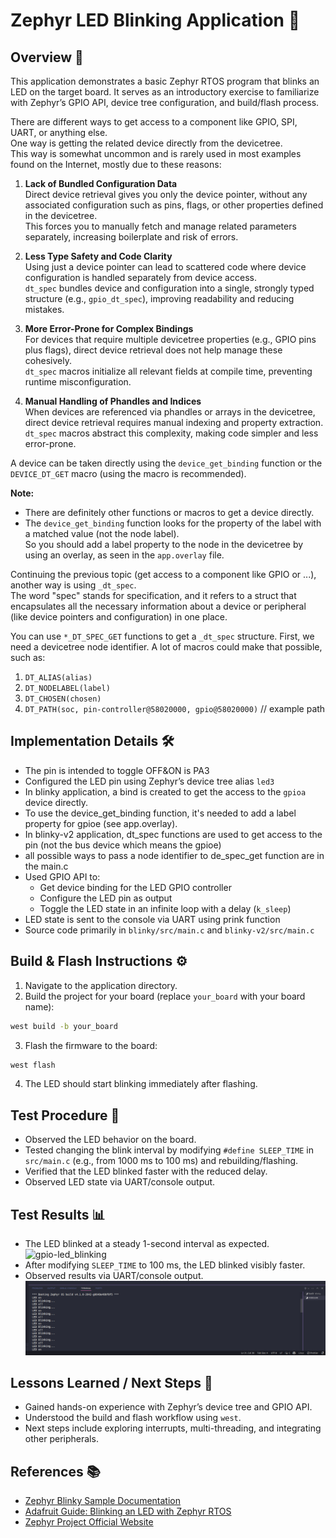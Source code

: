 # Zephyr LED Blinking Application 🚀

## Overview 📝
This application demonstrates a basic Zephyr RTOS program that blinks an LED on the target board. It serves as an introductory exercise to familiarize with Zephyr’s GPIO API, device tree configuration, and build/flash process. 

There are different ways to get access to a component like GPIO, SPI, UART, or anything else.  
One way is getting the related device directly from the devicetree.  
This way is somewhat uncommon and is rarely used in most examples found on the Internet, mostly due to these reasons:

1. **Lack of Bundled Configuration Data**  
  Direct device retrieval gives you only the device pointer, without any associated configuration such as pins, flags, or other properties defined in the devicetree.  
  This forces you to manually fetch and manage related parameters separately, increasing boilerplate and risk of errors.

2. **Less Type Safety and Code Clarity**  
  Using just a device pointer can lead to scattered code where device configuration is handled separately from device access.  
  `dt_spec` bundles device and configuration into a single, strongly typed structure (e.g., `gpio_dt_spec`), improving readability and reducing mistakes.

3. **More Error-Prone for Complex Bindings**  
  For devices that require multiple devicetree properties (e.g., GPIO pins plus flags), direct device retrieval does not help manage these cohesively.  
  `dt_spec` macros initialize all relevant fields at compile time, preventing runtime misconfiguration.

4. **Manual Handling of Phandles and Indices**  
  When devices are referenced via phandles or arrays in the devicetree, direct device retrieval requires manual indexing and property extraction.  
  `dt_spec` macros abstract this complexity, making code simpler and less error-prone.

A device can be taken directly using the `device_get_binding` function or the `DEVICE_DT_GET` macro (using the macro is recommended).  

**Note:**  
- There are definitely other functions or macros to get a device directly.  
- The `device_get_binding` function looks for the property of the label with a matched value (not the node label).  
  So you should add a label property to the node in the devicetree by using an overlay, as seen in the `app.overlay` file.

Continuing the previous topic (get access to a component like GPIO or ...), another way is using `_dt_spec`.  
The word "spec" stands for specification, and it refers to a struct that encapsulates all the necessary information about a device or peripheral (like device pointers and configuration) in one place.  

You can use `*_DT_SPEC_GET` functions to get a `_dt_spec` structure. First, we need a devicetree node identifier. A lot of macros could make that possible, such as:  
1. `DT_ALIAS(alias)`  
2. `DT_NODELABEL(label)`  
3. `DT_CHOSEN(chosen)`  
4. `DT_PATH(soc, pin-controller@58020000, gpio@58020000)` // example path



## Implementation Details 🛠️
- The pin is intended to toggle OFF&ON is PA3
- Configured the LED pin using Zephyr’s device tree alias `led3`
- In blinky application, a bind is created to get the access to the `gpioa` device directly.
- To use the device_get_binding function, it's needed to add a label property for gpioe (see app.overlay).
- In blinky-v2 application, dt_spec functions are used to get access to the pin (not the bus device which means the gpioe)
- all possible ways to pass a node identifier to de_spec_get function are in the main.c
- Used GPIO API to:
  - Get device binding for the LED GPIO controller
  - Configure the LED pin as output
  - Toggle the LED state in an infinite loop with a delay (`k_sleep`)
- LED state is sent to the console via UART using prink function
- Source code primarily in `blinky/src/main.c` and `blinky-v2/src/main.c`

## Build & Flash Instructions ⚙️
1. Navigate to the application directory.
2. Build the project for your board (replace `your_board` with your board name):
``` bash
west build -b your_board
```
3. Flash the firmware to the board:
``` bash
west flash
```
4. The LED should start blinking immediately after flashing.

## Test Procedure 🧪
- Observed the LED behavior on the board.  
- Tested changing the blink interval by modifying `#define SLEEP_TIME` in `src/main.c` (e.g., from 1000 ms to 100 ms) and rebuilding/flashing.
- Verified that the LED blinked faster with the reduced delay.
- Observed LED state via UART/console output.

## Test Results 📊
- The LED blinked at a steady 1-second interval as expected.  
![gpio-led_blinking]( /../../images/zephyr/gpio-led_blinking.jpeg "led blinking")
- After modifying `SLEEP_TIME` to 100 ms, the LED blinked visibly faster.
- Observed results via UART/console output.  
![gpio-led_state]( /../../images/zephyr/gpio-console.png "led state")

## Lessons Learned / Next Steps 🎯
- Gained hands-on experience with Zephyr’s device tree and GPIO API.
- Understood the build and flash workflow using `west`.
- Next steps include exploring interrupts, multi-threading, and integrating other peripherals.

## References 📚
- [Zephyr Blinky Sample Documentation](https://docs.zephyrproject.org/latest/samples/basic/blinky/README.html)
- [Adafruit Guide: Blinking an LED with Zephyr RTOS](https://learn.adafruit.com/blinking-led-with-zephyr-rtos)
- [Zephyr Project Official Website](https://www.zephyrproject.org/)




